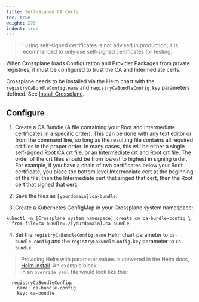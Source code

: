 ```yaml
---  
title: Self-Signed CA Certs 
toc: true  
weight: 270  
indent: true  
---  
```




> ! Using self-signed certificates is not advised in production, it is 
recommended to only use self-signed certificates for testing.

When Crossplane loads Configuration and Provider Packages from private 
registries, it must be configured to trust the CA and Intermediate certs. 

Crossplane needs to be installed via the Helm chart with the 
`registryCaBundleConfig.name` and `registryCaBundleConfig.key` parameters 
defined. See [Install Crossplane].

## Configure

1. Create a CA Bundle (A file containing your Root and Intermediate 
certificates in a specific order). This can be done with any text editor or 
from the command line, so long as the resulting file contains all required crt 
files in the proper order. In many cases, this will be either a single 
self-signed Root CA crt file, or an Intermediate crt and Root crt file. The 
order of the crt files should be from lowest to highest in signing order. 
For example, if you have a chain of two certificates below your Root 
certificate, you place the bottom level Intermediate cert at the beginning of 
the file, then the Intermediate cert that singed that cert, then the Root cert 
that signed that cert.

2. Save the files as `[yourdomain].ca-bundle`.

3. Create a Kubernetes ConfigMap in your Crossplane system namespace:

```
kubectl -n [Crossplane system namespace] create cm ca-bundle-config \
--from-file=ca-bundle=./[yourdomain].ca-bundle
```

4. Set the `registryCaBundleConfig.name` Helm chart parameter to 
`ca-bundle-config` and the `registryCaBundleConfig.key` parameter to 
`ca-bundle`.

> Providing Helm with parameter values is convered in the Helm docs, 
[Helm install](https://helm.sh/docs/helm/helm_install/). An example block  
in an `override.yaml` file would look like this:
```
  registryCaBundleConfig:
    name: ca-bundle-config
    key: ca-bundle
```


[Install Crossplane]: ../reference/install.md